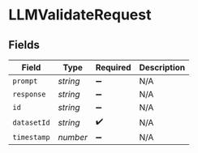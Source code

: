 # LLMValidateRequest


## Fields

| Field              | Type               | Required           | Description        |
| ------------------ | ------------------ | ------------------ | ------------------ |
| `prompt`           | *string*           | :heavy_minus_sign: | N/A                |
| `response`         | *string*           | :heavy_minus_sign: | N/A                |
| `id`               | *string*           | :heavy_minus_sign: | N/A                |
| `datasetId`        | *string*           | :heavy_check_mark: | N/A                |
| `timestamp`        | *number*           | :heavy_minus_sign: | N/A                |